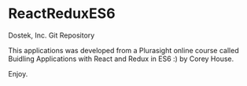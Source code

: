 # ReactReduxES6
Dostek, Inc. Git Repository

This applications was developed from a Plurasight online course called Buidling Applications with React and Redux in ES6 :) by Corey House.

Enjoy.
